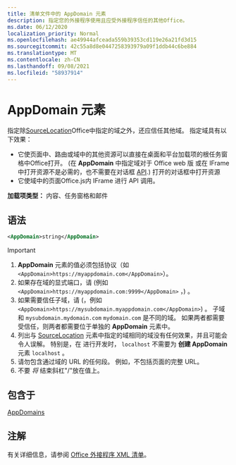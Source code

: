 ```yaml
---
title: 清单文件中的 AppDomain 元素
description: 指定您的外接程序使用且应受外接程序信任的其他Office。
ms.date: 06/12/2020
localization_priority: Normal
ms.openlocfilehash: ae49944afceada559b39353cd119e26a21fd3d15
ms.sourcegitcommit: 42c55a8d8e0447258393979a09f1ddb44c6be884
ms.translationtype: MT
ms.contentlocale: zh-CN
ms.lasthandoff: 09/08/2021
ms.locfileid: "58937914"
---
```

# <a name="appdomain-element"></a>AppDomain 元素

指定除[SourceLocation](sourcelocation.md)Office中指定的域之外，还应信任其他域。 指定域具有以下效果：

- 它使页面中、路由或域中的其他资源可以直接在桌面和平台加载项的根任务窗格中Office打开。  (在 **AppDomain** 中指定域对于 Office web 版 或在 IFrame 中打开资源不是必需的，也不需要在对话框 [API](../../develop/dialog-api-in-office-add-ins.md).) 打开的对话框中打开资源
- 它使域中的页面Office.js内 IFrame 进行 API 调用。

**加载项类型：** 内容、任务窗格和邮件

## <a name="syntax"></a>语法

```XML
<AppDomain>string</AppDomain>
```

> [!IMPORTANT]
> 1. **AppDomain** 元素的值必须包括协议（如 `<AppDomain>https://myappdomain.com</AppDomain>`）。
> 2. 如果存在域的显式端口，请 (例如 `<AppDomain>https://myappdomain.com:9999</AppDomain>` ，) 。
> 3. 如果需要信任子域，请 (，例如 `<AppDomain>https://mysubdomain.myappdomain.com</AppDomain>`) 。 子域和 `mysubdomain.mydomain.com` `mydomain.com` 是不同的域。 如果两者都需要受信任，则两者都需要位于单独的 **AppDomain** 元素中。
> 4. 列出与 [SourceLocation](sourcelocation.md) 元素中指定的域相同的域没有任何效果，并且可能会令人误解。 特别是，在 进行开发时， `localhost` 不需要为 **创建 AppDomain** 元素 `localhost` 。
> 5. 请勿包含通过域的 URL 的任何段。 例如，不包括页面的完整 URL。
> 6. 不要 *将* 结束斜杠"/"放在值上。

## <a name="contained-in"></a>包含于

[AppDomains](appdomains.md)

## <a name="remarks"></a>注解

有关详细信息，请参阅 [Office 外接程序 XML 清单](../../develop/add-in-manifests.md)。
